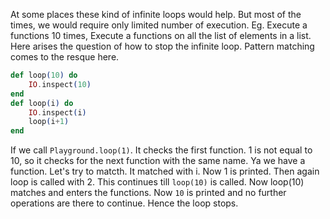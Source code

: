 At some places these kind of infinite loops would help. But most of the times, we would require only limited number of execution.
Eg. Execute a functions 10 times, Execute a functions on all the list of elements in a list.
Here arises the question of how to stop the infinite loop.
Pattern matching comes to the resque here.
```elixir
def loop(10) do
    IO.inspect(10)
end
def loop(i) do
    IO.inspect(i)
    loop(i+1)
end
```
If we call `Playground.loop(1)`. It checks the first function. 1 is not equal to 10, so it checks for the next function with the same name. Ya we have a function. Let's try to matcth. It matched with i. Now 1 is printed. Then again loop is called with 2. This continues till `loop(10)` is called. Now loop(10) matches and enters the functions. Now `10` is printed and no further operations are there to continue. Hence the loop stops.